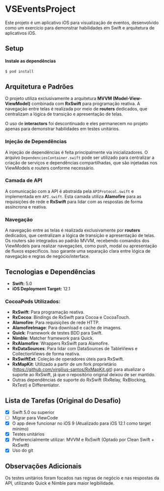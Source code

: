 # VSEventsProject

Este projeto é um aplicativo iOS para visualização de eventos, desenvolvido como um exercício para demonstrar habilidades em Swift e arquitetura de aplicativos iOS.

## Setup

#### Instale as dependências
```bash
$ pod install
```

## Arquitetura e Padrões

O projeto utiliza exclusivamente a arquitetura **MVVM (Model-View-ViewModel)** combinada com **RxSwift** para programação reativa. A navegação entre telas é realizada por meio de **routers** dedicados, que centralizam a lógica de transição e apresentação de telas.

O uso de **interactors** foi descontinuado e eles permanecem no projeto apenas para demonstrar habilidades em testes unitários.

### Injeção de Dependências

A injeção de dependências é feita principalmente via inicializadores. O arquivo `DependenciesContainer.swift` pode ser utilizado para centralizar a criação de serviços e dependências compartilhadas, que são injetadas nos ViewModels e routers conforme necessário.

### Camada de API

A comunicação com a API é abstraída pela `APIProtocol.swift` e implementada em `API.swift`. Esta camada utiliza **Alamofire** para as requisições de rede e **RxSwift** para lidar com as respostas de forma assíncrona e reativa.

### Navegação

A navegação entre as telas é realizada exclusivamente por **routers** dedicados, que centralizam a lógica de transição e apresentação de telas. Os routers são integrados ao padrão MVVM, recebendo comandos dos ViewModels para realizar navegações, como push, modal ou apresentação de fluxos específicos. Isso garante uma separação clara entre lógica de navegação e regras de negócio/interface.

## Tecnologias e Dependências

- **Swift:** 5.0
- **iOS Deployment Target:** 12.1

### CocoaPods Utilizados:

- **RxSwift**: Para programação reativa.
- **RxCocoa**: Bindings de RxSwift para Cocoa e CocoaTouch.
- **Alamofire**: Para requisições de rede HTTP.
- **AlamofireImage**: Para download e cache de imagens.
- **Quick**: Framework de testes BDD para Swift.
- **Nimble**: Matcher framework para Quick.
- **RxAlamofire**: Wrappers RxSwift para Alamofire.
- **RxDataSources**: Para lidar com DataSources de TableViews e CollectionViews de forma reativa.
- **RxSwiftExt**: Coleção de operadores úteis para RxSwift.
- **RxMapKit**: Utilizado a partir de um fork proprietário (https://github.com/virgilius-santos/RxMapKit.git) para atualizar o suporte ao RxSwift, já que o repositório original deixou de ser mantido.
- Outras dependências de suporte do RxSwift (RxRelay, RxBlocking, RxTest) e Differentiator.

## Lista de Tarefas (Original do Desafio)

- [x] Swift 5.0 ou superior
- [ ] Migrar para ViewCode
- [x] O app deve funcionar no iOS 9 (Atualizado para iOS 12.1 como target mínimo)
- [x] Testes unitários
- [x] Preferencialmente utilizar: MVVM e RxSwift (Optado por Clean Swift + RxSwift)
- [x] Uso do git

## Observações Adicionais

Os testes unitários foram focados nas regras de negócio e nas respostas da API, utilizando Quick e Nimble para maior legibilidade.
